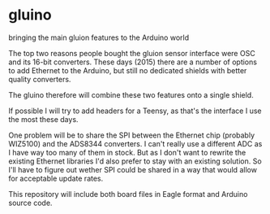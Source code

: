 # gluino
bringing the main gluion features to the Arduino world

The top two reasons people bought the gluion sensor interface were OSC and its 16-bit converters.
These days (2015) there are a number of options to add Ethernet to the Arduino, but still no dedicated shields with better quality converters.

The gluino therefore will combine these two features onto a single shield.

If possible I will try to add headers for a Teensy, as that's the interface I use the most these days.

One problem will be to share the SPI between the Ethernet chip (probably WIZ5100) and the ADS8344 converters. I can't really use a different ADC as I have way too many of them in stock. But as I don't want to rewrite the existing Ethernet libraries I'd also prefer to stay with an existing solution. 
So I'll have to figure out wether SPI could be shared in a way that would allow for acceptable update rates.

This repository will include both board files in Eagle format and Arduino source code.


